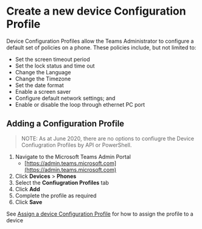 # Create a new device Configuration Profile
Device Configuration Profiles allow the Teams Administrator to configure a default set of policies on a phone.
These policies include, but not limited to:
- Set the screen timeout period
- Set the lock status and time out
- Change the Language
- Change the Timezone
- Set the date format
- Enable a screen saver
- Configure default network settings; and
- Enable or disable the loop through ethernet PC port

## Adding a Configuration Profile
> <i class="fas fa-clipboard"></i> NOTE: As at June 2020, there are no options to confiugre the Device Confiugration Profiles by API or PowerShell.

1. Navigate to the Microsoft Teams Admin Portal
   - [https://admin.teams.microsoft.com](https://admin.teams.microsoft.com)
1. Click **Devices** > **Phones**
1. Select the **Confiugration Profiles** tab
1. Click **Add**
1. Complete the profile as required
1. Click **Save**

See [Assign a device Configuration Profile](pages/assign-deivce-configuration-profile.md) for how to assign the profile to a device
